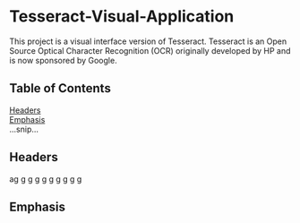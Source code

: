 # Tesseract-Visual-Application
This project is a visual interface version of Tesseract. Tesseract is an Open Source Optical Character Recognition (OCR) originally developed by HP and is now sponsored by Google.   
## Table of Contents  
[Headers](#headers)  
[Emphasis](#emphasis)  
...snip...    
<a name="headers"/>
## Headers
ag
g
g
g
g
g
g
g
g
g
## Emphasis
